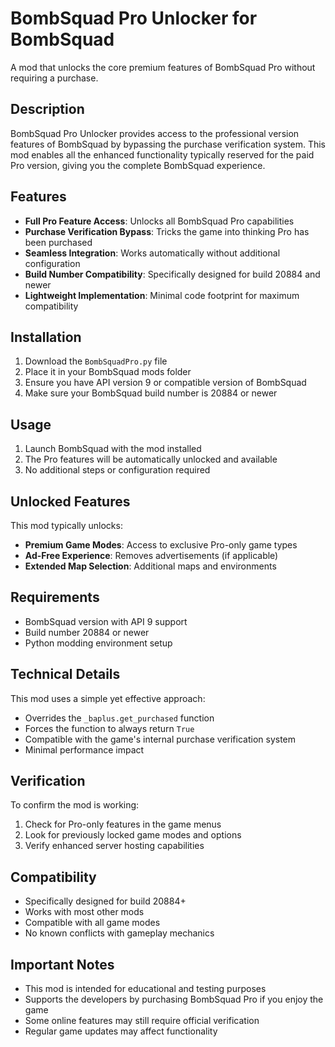 # BombSquad Pro Unlocker for BombSquad

A mod that unlocks the core premium features of BombSquad Pro without requiring a purchase.

## Description

BombSquad Pro Unlocker provides access to the professional version features of BombSquad by bypassing the purchase verification system. This mod enables all the enhanced functionality typically reserved for the paid Pro version, giving you the complete BombSquad experience.

## Features

- **Full Pro Feature Access**: Unlocks all BombSquad Pro capabilities
- **Purchase Verification Bypass**: Tricks the game into thinking Pro has been purchased
- **Seamless Integration**: Works automatically without additional configuration
- **Build Number Compatibility**: Specifically designed for build 20884 and newer
- **Lightweight Implementation**: Minimal code footprint for maximum compatibility

## Installation

1. Download the `BombSquadPro.py` file
2. Place it in your BombSquad mods folder
3. Ensure you have API version 9 or compatible version of BombSquad
4. Make sure your BombSquad build number is 20884 or newer

## Usage

1. Launch BombSquad with the mod installed
2. The Pro features will be automatically unlocked and available
3. No additional steps or configuration required

## Unlocked Features

This mod typically unlocks:
- **Premium Game Modes**: Access to exclusive Pro-only game types
- **Ad-Free Experience**: Removes advertisements (if applicable)
- **Extended Map Selection**: Additional maps and environments

## Requirements

- BombSquad version with API 9 support
- Build number 20884 or newer
- Python modding environment setup

## Technical Details

This mod uses a simple yet effective approach:
- Overrides the `_baplus.get_purchased` function
- Forces the function to always return `True`
- Compatible with the game's internal purchase verification system
- Minimal performance impact

## Verification

To confirm the mod is working:
1. Check for Pro-only features in the game menus
2. Look for previously locked game modes and options
3. Verify enhanced server hosting capabilities

## Compatibility

- Specifically designed for build 20884+
- Works with most other mods
- Compatible with all game modes
- No known conflicts with gameplay mechanics

## Important Notes

- This mod is intended for educational and testing purposes
- Supports the developers by purchasing BombSquad Pro if you enjoy the game
- Some online features may still require official verification
- Regular game updates may affect functionality
